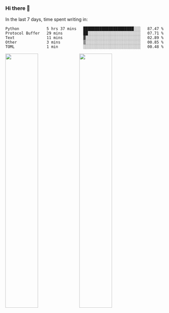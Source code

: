 ### Hi there 👋

In the last 7 days, time spent writing in:

<!--START_SECTION:waka-->
```text
Python            5 hrs 37 mins   ██████████████████████░░░   87.47 % 
Protocol Buffer   29 mins         ██░░░░░░░░░░░░░░░░░░░░░░░   07.71 % 
Text              11 mins         ▓░░░░░░░░░░░░░░░░░░░░░░░░   02.89 % 
Other             3 mins          ▒░░░░░░░░░░░░░░░░░░░░░░░░   00.85 % 
TOML              1 min           ░░░░░░░░░░░░░░░░░░░░░░░░░   00.48 % 
```
<!--END_SECTION:waka-->

<img src="https://wakatime.com/share/@jimtje/5d0c92de-08f8-4a72-8f2f-6a9693d1e318.svg" width=45% height=45%> <img src="https://wakatime.com/share/@jimtje/501498ae-bda5-4da7-a89d-b40bcdd5556d.svg" width=45% height=45%>
